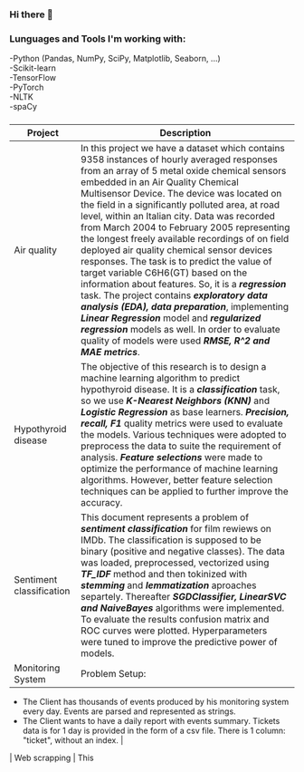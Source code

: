 ### Hi there 👋

### Lunguages and Tools I'm working with:
-Python (Pandas, NumPy, SciPy, Matplotlib, Seaborn, ...)  
-Scikit-learn  
-TensorFlow  
-PyTorch   
-NLTK  
-spaCy  

### 
| Project | Description |
| --- | --- |
| Air quality | In this project we have a dataset which contains 9358 instances of hourly averaged responses from an array of 5 metal oxide chemical sensors embedded in an Air Quality Chemical Multisensor Device. The device was located on the field in a significantly polluted area, at road level, within an Italian city. Data was recorded from March 2004 to February 2005 representing the longest freely available recordings of on field deployed air quality chemical sensor devices responses. The task is to predict the value of target variable C6H6(GT) based on the information about features. So, it is a ***regression*** task. The project contains ***exploratory data analysis (EDA), data preparation***, implementing ***Linear Regression*** model and ***regularized regression*** models as well. In order to evaluate quality of models were used ***RMSE, R^2 and MAE metrics***. |
| Hypothyroid disease | The objective of this research is to design a machine learning algorithm to predict hypothyroid disease. It is a ***classification*** task, so we use ***K-Nearest Neighbors (KNN)*** and ***Logistic Regression*** as base learners. ***Precision, recall, F1*** quality metrics were used to evaluate the models. Various techniques were adopted to preprocess the data to suite the requirement of analysis. ***Feature selections*** were made to optimize the performance of machine learning algorithms. However, better feature selection techniques can be applied to further improve the accuracy.|
| Sentiment classification | This document represents a problem of ***sentiment classification*** for film rewiews on IMDb. The classification is supposed to be binary (positive and negative classes). The data was loaded, preprocessed, vectorized using ***TF_IDF*** method and then tokinized with ***stemming*** and ***lemmatization*** aproaches separtely. Thereafter ***SGDClassifier, LinearSVC and NaiveBayes*** algorithms were implemented. To evaluate the results confusion matrix and ROC curves were plotted. Hyperparameters were tuned to improve the predictive power of models.|
| Monitoring System | Problem Setup:
- The Client has thousands of events produced by his monitoring system every day. Events are parsed and represented as strings.
- The Client wants to have a daily report with events summary. Tickets data is for 1 day is provided in the form of a csv file. There is 1 column: "ticket", without an index. |
 

| Web scrapping | This 
